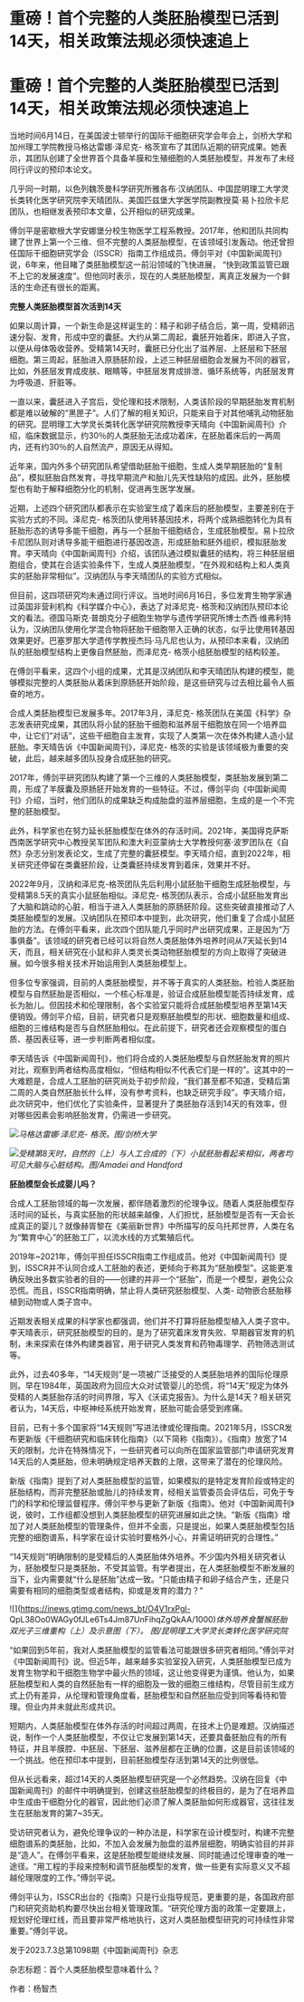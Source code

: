 # 重磅！首个完整的人类胚胎模型已活到14天，相关政策法规必须快速追上

# 重磅！首个完整的人类胚胎模型已活到14天，相关政策法规必须快速追上

当地时间6月14日，在美国波士顿举行的国际干细胞研究学会年会上，剑桥大学和加州理工学院教授马格达雷娜·泽尼克-
格茨宣布了其团队近期的研究成果。她表示，其团队创建了全世界首个具备羊膜和生殖细胞的人类胚胎模型，并发布了未经同行评议的预印本论文。

几乎同一时期，以色列魏茨曼科学研究所雅各布·汉纳团队、中国昆明理工大学灵长类转化医学研究院李天晴团队、美国匹兹堡大学医学院副教授莫·易卜拉欣卡尼团队，也相继发表预印本文章，公开相似的研究成果。

傅剑平是密歇根大学安娜堡分校生物医学工程系教授。2017年，他和团队共同构建了世界上第一个三维、但不完整的人类胚胎模型，在该领域引发轰动。他还曾担任国际干细胞研究学会（ISSCR）指南工作组成员。傅剑平对《中国新闻周刊》说，6年来，他目睹了类胚胎模型这一前沿领域的飞快进展，
“快到政策监管已跟不上它的发展速度”。但他同时表示，现在的人类胚胎模型，离真正发展为一个鲜活的生命还有很长的距离。

**完整人类胚胎模型首次活到14天**

如果以周计算，一个新生命是这样诞生的：精子和卵子结合后，第一周，受精卵迅速分裂、发育，形成中空的囊胚。大约从第二周起，囊胚开始着床，即进入子宫，以便从母体吸收营养。受精第14天时，囊胚已分化出了滋养层、上胚层和下胚层细胞。第三周起，胚胎进入原肠胚阶段，上述三种胚层细胞会发展为不同的器官，比如，外胚层发育成皮肤、眼睛等，中胚层发育成排泄、循环系统等，内胚层发育为呼吸道、肝脏等。

一直以来，囊胚进入子宫后，受伦理和技术限制，人类该阶段的早期胚胎发育机制都是难以破解的“黑匣子”。人们了解的相关知识，只能来自于对其他哺乳动物胚胎的研究。昆明理工大学灵长类转化医学研究院教授李天晴向《中国新闻周刊》介绍，临床数据显示，约30％的人类胚胎无法成功着床，在胚胎着床后的一两周内，还有约30％的人自然流产，原因无从得知。

近年来，国内外多个研究团队希望借助胚胎干细胞，生成人类早期胚胎的“复制品”，模拟胚胎自然发育，寻找早期流产和胎儿先天性缺陷的成因。此外，胚胎模型也有助于解释细胞分化的机制，促进再生医学发展。

近期，上述四个研究团队都表示在实验室生成了着床后的胚胎模型，主要差别在于实验方式的不同。泽尼克-
格茨团队使用转基因技术，将两个成熟细胞转化为具有胚胎形态的诱导多能干细胞，再与一个胚胎干细胞结合，生成胚胎模型。易卜拉欣卡尼团队则对诱导多能干细胞进行基因改造，形成胚胎和胚外组织，模拟胚胎发育。李天晴向《中国新闻周刊》介绍，该团队通过模拟囊胚的结构，将三种胚层细胞组合，使其在合适实验条件下，生成人类胚胎模型，“在外观和结构上和人类真实的胚胎非常相似”。汉纳团队与李天晴团队的实验方式相似。

但目前，这四项研究均未通过同行评议。当地时间6月16日，多位发育生物学家通过英国非营利机构《科学媒介中心》，表达了对泽尼克-
格茨和汉纳团队预印本论文的看法。德国马斯克·普朗克分子细胞生物学与遗传学研究所博士杰西·维弗利特认为，汉纳团队使用化学混合物将胚胎干细胞带入正确的状态，似乎比使用转基因效果更好。巴塞罗那大学遗传学教授杰玛·马凡尼也认为，从预印本来看，汉纳团队的胚胎模型结构上更像自然胚胎，而泽尼克-
格茨小组胚胎模型的结构较差。

在傅剑平看来，这四个小组的成果，尤其是汉纳团队和李天晴团队构建的模型，能够模拟完整的人类胚胎从着床到原肠胚开始阶段，是这些研究与过去相比最令人振奋的地方。

合成人类胚胎模型已发展多年。2017年3月，泽尼克-
格茨团队在美国《科学》杂志发表研究成果，其团队将小鼠的胚胎干细胞和滋养层干细胞放在同一个培养皿中，让它们“对话”，这些干细胞自主发育，实现了人类第一次在体外构建人造小鼠胚胎。李天晴告诉《中国新闻周刊》，泽尼克-
格茨的实验是该领域极为重要的突破，此后，越来越多团队投身合成胚胎的研究。

2017年，傅剑平研究团队构建了第一个三维的人类胚胎模型，类胚胎发展到第二周，形成了羊膜囊及原肠胚开始发育的一些特征。不过，傅剑平向《中国新闻周刊》介绍，当时，他们团队的成果缺乏构成胎盘的滋养层细胞，生成的是一个不完整的胚胎模型。

此外，科学家也在努力延长胚胎模型在体外的存活时间。2021年，美国得克萨斯西南医学研究中心教授吴军团队和澳大利亚蒙纳士大学教授何塞·波罗团队在《自然》杂志分别发表论文，生成了完整的囊胚模型。李天晴介绍，直到2022年，相关研究还停留在类囊胚阶段，让类囊胚持续发育到着床，效果并不好。

2022年9月，汉纳和泽尼克-格茨团队先后利用小鼠胚胎干细胞生成胚胎模型，与受精第8.5天的真实小鼠胚胎相似。泽尼克-
格茨团队表示，合成小鼠胚胎发育出了大脑和跳动的心脏，相当于进入人类胚胎的原肠胚阶段。这些突破直接推动了人类胚胎模型的发展。汉纳团队在预印本中提到，此次研究，他们重复了合成小鼠胚胎的方法。在傅剑平看来，此次四个团队能几乎同时产出研究成果，正是因为“万事俱备”。该领域的研究者已经可以将自然人类胚胎体外培养时间从7天延长到14天，而且，相关研究在小鼠和非人类灵长类动物胚胎模型的方向上取得了突破进展。如今很多相关技术开始运用到人类胚胎模型上。

但多位专家强调，目前的人类胚胎模型，并不等于真实的人类胚胎。检验人类胚胎模型与自然胚胎是否相似，一个核心标准是，验证合成胚胎模型能否持续发育，成长为胎儿。但因技术和伦理限制，各个实验室只能将合成胚胎模型培养至第14天便销毁。傅剑平介绍，目前，研究者只是观察胚胎模型的形状、细胞数量和组成、细胞的三维结构是否与自然胚胎相似。在此前提下，研究者还会观察模型的蛋白质、基因表征等，进一步判断两者相似度。

李天晴告诉《中国新闻周刊》，他们将合成的人类胚胎模型与自然胚胎发育的照片对比，观察到两者结构高度相似，“但结构相似不代表它们是一样的”。这其中的一大难题是，合成人工胚胎的研究尚处于初步阶段，“我们甚至都不知道，受精后第二周的人类自然胚胎长什么样，没有参考资料，也缺乏研究手段”。李天晴介绍，此次研究中，他们优化了实验条件，显著提升了类胚胎存活到14天的有效率，但对哪些因素会影响胚胎发育，仍需进一步研究。

![](https://inews.gtimg.com/news_bt/OGGDFstO300RhSfPo6MDyskl9UrZTaty0tmnpsMsHr5YgAA/1000)_马格达雷娜·泽尼克-
格茨。图/剑桥大学_

![](https://inews.gtimg.com/news_bt/OnMWqAIeU9bOUrDHKkcndOrXU-7xoAfuDnEQIchTCj6j8AA/1000)_受精第8天时，自然的（上）与人工合成的（下）小鼠胚胎看起来相似，两者均可见大脑与心脏结构。图/Amadei
and Handford_

**胚胎模型会长成婴儿吗？**

合成人工胚胎领域的每一次发展，都伴随着激烈的伦理争议。随着人类胚胎模型存活时间的延长，与真实胚胎的形状越来越像，人们担忧，胚胎模型是否有一天会长成真正的婴儿？就像赫胥黎在《美丽新世界》中所描写的反乌托邦世界，人类在名为“繁育中心”的胚胎工厂，以流水线的方式繁殖后代。

2019年~2021年，傅剑平担任ISSCR指南工作组成员。他对《中国新闻周刊》提到，ISSCR并不认同合成人工胚胎的表述，更倾向于称其为“胚胎模型”。这能更准确反映出多数实验者的目的——创建的并非一个“胚胎”，而是一个模型，避免公众恐慌。而且，ISSCR指南明确，禁止将人类研究胚胎模型、人类-
动物嵌合胚胎移植到动物或人类子宫中。

近期发表相关成果的科学家也都强调，他们并不打算将胚胎模型植入人类子宫中。李天晴表示，研究胚胎模型的目的，是为了研究着床发育失败、早期器官发育的机制，未来探索在体外构建类器官，用于研究人类发育和药物毒理学、药物筛选测试等。

此外，过去40多年，“14天规则”是一项被广泛接受的人类胚胎培养的国际伦理原则。早在1984年，英国政府为回应大众对试管婴儿的恐慌，将“14天”规定为体外受精的人类胚胎存活的时间界限，写入《沃诺克报告》。为什么是14天？相关研究者认为，14天后，中枢神经系统开始发育，胚胎可能会感受到疼痛。

目前，已有十多个国家将“14天规则”写进法律或伦理指南。2021年5月，ISSCR发布更新版《干细胞研究和临床转化指南》（以下简称《指南》）。《指南》放宽了14天的限制，允许在特殊情况下，一些研究者可以向所在国家监管部门申请研究发育14天后的人类胚胎，但未明确规定培养天数的上限，这带来了潜在的伦理风险。

新版《指南》提到了对人类胚胎模型的监管，如果模拟的是特定发育阶段或特定的胚胎结构，而非完整胚胎或胎儿的持续发育，经相关监管委员会评估后，可免于专门的科学和伦理监督程序。傅剑平参与更新了新版《指南》。他对《中国新闻周刊》说，彼时，工作组都没想到人类胚胎模型的研究进展如此之快。“新版《指南》增加了对人类胚胎模型的管理条件，但并不全面，只是提出，如果人类胚胎模型包括完整的细胞谱系，科学家在设计实验时要格外小心，并需证明研究的合理性。”

“14天规则”明确限制的是受精后的人类胚胎体外培养。不少国内外相关研究者认为，胚胎模型只是类胚胎，不受其监管。有学者提出，在人类胚胎模型不断发展的当下，业内需要就“什么是胚胎”达成一致。“只能由精子和卵子结合产生，还是只需要有相同的细胞类型或者结构，抑或是发育的潜力？”

![](https://inews.gtimg.com/news_bt/O4V1rxPgl-
QpL38Oo0WAGy0fJLe6Ts4Jm87UnFihqZgQkAA/1000)_体外培养食蟹猴胚胎双光子三维重构（上）及示意图（下）。
图/昆明理工大学灵长类转化医学研究院_

“如果回到5年前，我对人类胚胎模型的监管看法可能跟很多研究者相同。”傅剑平对《中国新闻周刊》说。但近5年，越来越多实验室投入研究，人类胚胎模型已成为发育生物学和干细胞生物学中最火热的领域，这让他变得更为谨慎。他认为，如果胚胎模型和人类的自然胚胎有一样的细胞及一致的细胞三维结构，尽管目前生成方式上仍有差异，从伦理和管理角度看，胚胎模型和自然胚胎应受到同等看待和管理。但业内并未就此形成共识。

短期内，人类胚胎模型在体外存活的时间超过两周，在技术上仍是难题。汉纳描述说，制作一个人类胚胎模型，不仅让它发展到第14天，还要具备胚胎应有的所有特征，并且羊膜腔、中胚层、下胚层、滋养层都在正确的位置，这是目前该领域的一个挑战。他在预印本中提到，目前胚胎模型存活到第14天的比例很低。

但从长远看来，超过14天的人类胚胎模型研究是一个必然趋势。汉纳在回复《中国新闻周刊》的邮件中明确提到，创建这些胚胎模型的终极目的，是为了在培养皿中生成由干细胞分化的器官，因此他们必须了解人类胚胎如何形成器官，这往往发生在胚胎发育的第7~35天。

受访研究者认为，避免伦理争议的一种办法是，科学家在设计模型时，构建不完整细胞谱系的类胚胎，比如，不加入会发展为胎盘的滋养层细胞，明确实验目的并非是“造人”。在傅剑平看来，这是胚胎模型能继续发展、同时能通过伦理审查的唯一途径。“用工程的手段来控制和调节胚胎模型的发育，做一些更有实际意义又不超越伦理限度的工作。”傅剑平说。

傅剑平认为，ISSCR出台的《指南》只是行业指导规范，更重要的是，各国政府部门和研究资助机构要尽快出台相关管理政策。“研究伦理方面的政策一定要跟上，规划好伦理红线，而且要非常严格地执行，这对人类胚胎模型研究的可持续性非常重要。”傅剑平说。

发于2023.7.3总第1098期《中国新闻周刊》杂志

杂志标题：首个人类胚胎模型意味着什么？

作者：杨智杰

